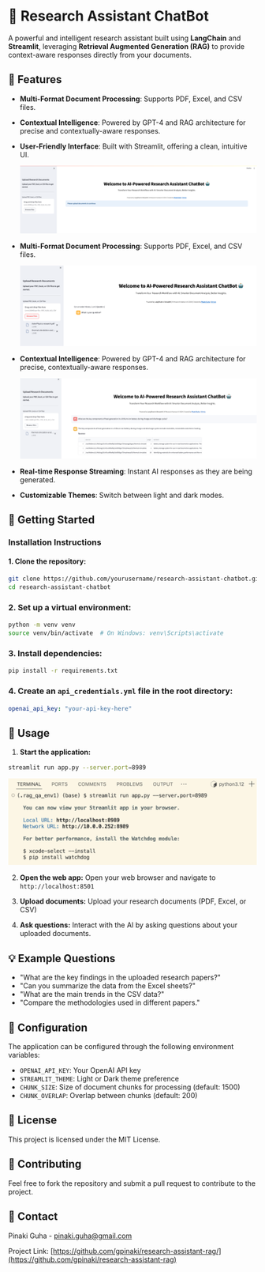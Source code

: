 # 🧠 Research Assistant ChatBot

A powerful and intelligent research assistant built using **LangChain** and **Streamlit**, leveraging **Retrieval Augmented Generation (RAG)** to provide context-aware responses directly from your documents.

## 🌟 Features

- **Multi-Format Document Processing**: Supports PDF, Excel, and CSV files.
- **Contextual Intelligence**: Powered by GPT-4 and RAG architecture for precise and contextually-aware responses.

- **User-Friendly Interface**: Built with Streamlit, offering a clean, intuitive UI.
  
  ![Main Interface](assets/screenshots/main_page.png)

- **Multi-Format Document Processing**: Supports PDF, Excel, and CSV files.

  ![File Upload Section](assets/screenshots/file_upload.png)
  
- **Contextual Intelligence**: Powered by GPT-4 and RAG architecture for precise, contextually-aware responses.

  ![AI Response Example](assets/screenshots/ai_response.png)

- **Real-time Response Streaming**: Instant AI responses as they are being generated.
- **Customizable Themes**: Switch between light and dark modes.


## 🚀 Getting Started

### Installation Instructions

#### 1. Clone the repository:

```bash
git clone https://github.com/yourusername/research-assistant-chatbot.git
cd research-assistant-chatbot
```

### 2. Set up  a virtual environment:
```bash
python -m venv venv
source venv/bin/activate  # On Windows: venv\Scripts\activate
```


### 3. Install dependencies:
```bash
pip install -r requirements.txt
```

### 4. Create an `api_credentials.yml` file in the root directory:
```yaml
openai_api_key: "your-api-key-here"
```

## 🚀 Usage

1. **Start the application:**
```bash
streamlit run app.py --server.port=8989
```

![Start Application](assets/screenshots/start_app.png)

2. **Open the web app:** Open your web browser and navigate to `http://localhost:8501`

3. **Upload documents:** Upload your research documents (PDF, Excel, or CSV)

4. **Ask questions:** Interact with the AI by asking questions about your uploaded documents.

## 💡 Example Questions

- "What are the key findings in the uploaded research papers?"
- "Can you summarize the data from the Excel sheets?"
- "What are the main trends in the CSV data?"
- "Compare the methodologies used in different papers."

## 🔧 Configuration

The application can be configured through the following environment variables:
- `OPENAI_API_KEY`: Your OpenAI API key
- `STREAMLIT_THEME`: Light or Dark theme preference
- `CHUNK_SIZE`: Size of document chunks for processing (default: 1500)
- `CHUNK_OVERLAP`: Overlap between chunks (default: 200)

## 📝 License

This project is licensed under the MIT License.

## 🤝 Contributing

Feel free to fork the repository and submit a pull request to contribute to the project.

## 📧 Contact

Pinaki Guha  - [pinaki.guha@gmail.com](mailto:pinaki.guha@gmail.com)

Project Link: [https://github.com/gpinaki/research-assistant-rag/](https://github.com/gpinaki/research-assistant-rag)




